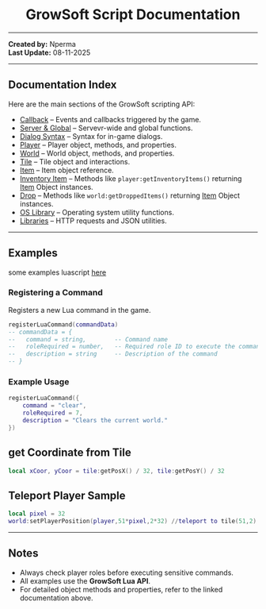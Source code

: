 
# <h1 align="center">GrowSoft Script Documentation</h1>

---

**Created by:** Nperma  
**Last Update:** 08-11-2025

---

## Documentation Index

Here are the main sections of the GrowSoft scripting API:

- [Callback](docs/callback.md) – Events and callbacks triggered by the game.  
- [Server & Global](docs/server-and-global.md) – Servevr-wide and global functions.  
- [Dialog Syntax](docs/dialog-syntax.md) – Syntax for in-game dialogs.  
- [Player](docs/player.md) – Player object, methods, and properties.  
- [World](docs/world.md) – World object, methods, and properties.  
- [Tile](docs/tile.md) – Tile object and interactions.  
- [Item](docs/item.md) – Item object reference.  
- [Inventory Item](docs/inventory-item.md) – Methods like `player:getInventoryItems()` returning [Item](docs/item.md) Object instances.  
- [Drop](docs/drop.md) – Methods like `world:getDroppedItems()` returning [Item](docs/item.md) Object instances.  
- [OS Library](docs/os-lib.md) – Operating system utility functions.  
- [Libraries](docs/http-and-json.md) – HTTP requests and JSON utilities.

---

## Examples
some examples luascript [here](./scripts)

### Registering a Command

Registers a new Lua command in the game.

```lua
registerLuaCommand(commandData)
-- commandData = {
--   command = string,        -- Command name
--   roleRequired = number,   -- Required role ID to execute the command
--   description = string     -- Description of the command
-- }
````

### Example Usage

```lua
registerLuaCommand({
    command = "clear",
    roleRequired = 7,
    description = "Clears the current world."
})
```

## get Coordinate from Tile

```lua
local xCoor, yCoor = tile:getPosX() / 32, tile:getPosY() / 32
```

## Teleport Player Sample

```lua
local pixel = 32
world:setPlayerPosition(player,51*pixel,2*32) //teleport to tile(51,2)
```

---

## Notes

* Always check player roles before executing sensitive commands.
* All examples use the **GrowSoft Lua API**.
* For detailed object methods and properties, refer to the linked documentation above.
